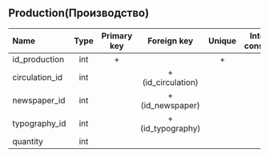 ## Production(Производство)

|Name|Type|Primary key|Foreign key|Unique|Integrity constraints|Null/not null|
|:----|:----:|:-----------:|:-----------:|:------:|:----------------------:|:------:|
|id_production|int|+| | + | |not null|
|circulation_id|int| | +(id_circulation)| | | not null|
|newspaper_id|int| | +(id_newspaper)| | | not null|
|typography_id|int| |+(id_typography) | | | not null|
|quantity|int| | | | | not null|